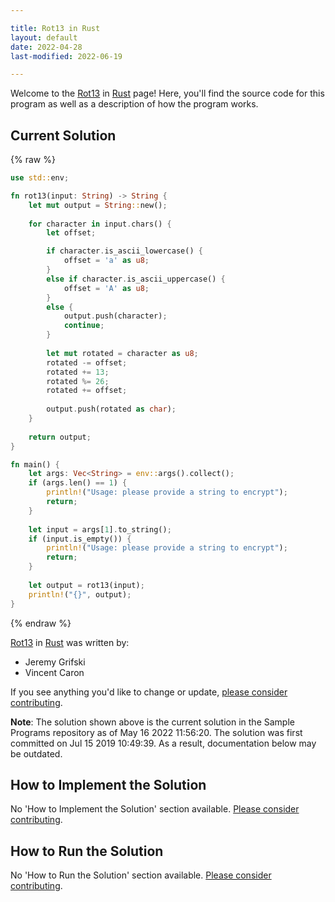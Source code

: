 ```yaml
---

title: Rot13 in Rust
layout: default
date: 2022-04-28
last-modified: 2022-06-19

---
```


Welcome to the [Rot13](https://sampleprograms.io/projects/rot13) in [Rust](https://sampleprograms.io/languages/rust) page! Here, you'll find the source code for this program as well as a description of how the program works.

## Current Solution

{% raw %}

```rust
use std::env;

fn rot13(input: String) -> String {
    let mut output = String::new();
    
    for character in input.chars() {
        let offset;

        if character.is_ascii_lowercase() {
            offset = 'a' as u8;
        }
        else if character.is_ascii_uppercase() {
            offset = 'A' as u8;
        }
        else {
            output.push(character);
            continue;
        }
    
        let mut rotated = character as u8;
        rotated -= offset;
        rotated += 13;
        rotated %= 26;
        rotated += offset;
        
        output.push(rotated as char);
    }
    
    return output;
}

fn main() {
    let args: Vec<String> = env::args().collect();
    if (args.len() == 1) {
        println!("Usage: please provide a string to encrypt");
        return;
    }
    
    let input = args[1].to_string();
    if (input.is_empty()) {
        println!("Usage: please provide a string to encrypt");
        return;
    }
    
    let output = rot13(input);
    println!("{}", output);
}
```

{% endraw %}

[Rot13](https://sampleprograms.io/projects/rot13) in [Rust](https://sampleprograms.io/languages/rust) was written by:

- Jeremy Grifski
- Vincent Caron

If you see anything you'd like to change or update, [please consider contributing](https://github.com/TheRenegadeCoder/sample-programs).

**Note**: The solution shown above is the current solution in the Sample Programs repository as of May 16 2022 11:56:20. The solution was first committed on Jul 15 2019 10:49:39. As a result, documentation below may be outdated.

## How to Implement the Solution

No 'How to Implement the Solution' section available. [Please consider contributing](https://github.com/TheRenegadeCoder/sample-programs-website).

## How to Run the Solution

No 'How to Run the Solution' section available. [Please consider contributing](https://github.com/TheRenegadeCoder/sample-programs-website).